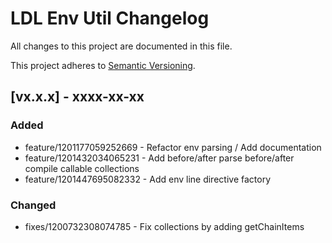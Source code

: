 # LDL Env Util Changelog

All changes to this project are documented in this file.

This project adheres to [Semantic Versioning](https://semver.org/spec/v2.0.0.html).

## [vx.x.x] - xxxx-xx-xx

### Added

- feature/1201177059252669 - Refactor env parsing / Add documentation
- feature/1201432034065231 - Add before/after parse before/after compile callable collections
- feature/1201447695082332 - Add env line directive factory

### Changed

- fixes/1200732308074785 - Fix collections by adding getChainItems

